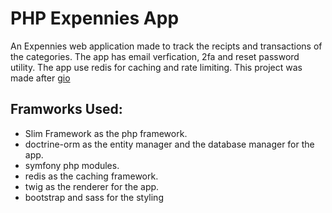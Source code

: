 # PHP Expennies App

An Expennies web application made to track the recipts and transactions of the categories. The app has email verfication, 2fa and reset password utility. The app use redis for caching and rate limiting. This project was made after [gio](https://www.youtube.com/playlist?list=PLr3d3QYzkw2xabQRUpcZ_IBk9W50M9pe-)

## Framworks Used:
- Slim Framework as the php framework.
- doctrine-orm as the entity manager and the database manager for the app.
- symfony php modules.
- redis as the caching framework.
- twig as the renderer for the app.
- bootstrap and sass for the styling

